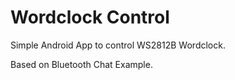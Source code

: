 Wordclock Control
=================

Simple Android App to control WS2812B Wordclock.


Based on Bluetooth Chat Example.
